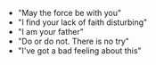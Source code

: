 - "May the force be with you"
- "I find your lack of faith disturbing"
- "I am your father"
- "Do or do not. There is no try"
- "I've got a bad feeling about this"